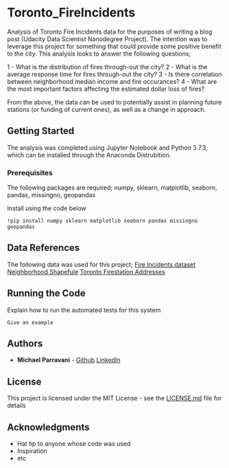 # Toronto_FireIncidents

Analysis of Toronto Fire Incidents data for the purposes of writing a blog post (Udacity Data Scientist Nanodegree Project). The intention was to leverage this project for something that could provide some positive benefit to the city. This analysis looks to answer the following questions;

1 - What is the distribution of fires through-out the city? 
2 - What is the average response time for fires through-out the city? 
3 - Is there correlation between neighborhood median income and fire occurances? 
4 - What are the most important factors affecting the estimated dollar loss of fires? 
 
From the above, the data can be used to potentially assist in planning future stations (or funding of current ones), as well as a change in approach. 


## Getting Started 

The analysis was completed using Jupyter Notebook and Python 3.7.3, which can be installed through the Anaconda Distrubition. 

### Prerequisites 

The following packages are required; 
numpy, sklearn, matplotlib, seaborn, pandas, missingno, geopandas 
 
Install using the code below 
```
!pip install numpy sklearn matplotlib seaborn pandas missingno geopandas
```

## Data References 

The following data was used for this project; 
[Fire Incidents dataset](https://open.toronto.ca/dataset/fire-incidents/) 
[Neighborhood Shapefule](https://open.toronto.ca/dataset/neighbourhoods/) 
[Toronto Firestation Addresses](https://www.toronto.ca/community-people/public-safety-alerts/understanding-emergency-services/fire-station-locations/) 

## Running the Code 

Explain how to run the automated tests for this system 


```
Give an example
```


## Authors 
* **Michael Parravani** - [Github](https://github.com/mparravani) [LinkedIn](https://www.linkedin.com/in/michael-parravani/) 

## License

This project is licensed under the MIT License - see the [LICENSE.md](LICENSE.md) file for details 
 
## Acknowledgments 

* Hat tip to anyone whose code was used
* Inspiration
* etc


